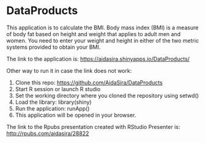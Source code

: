DataProducts
============
This application is to calculate the BMI. Body mass index (BMI) is a measure of body fat based on height and weight that applies to adult men and women. You need to enter your weight and height in either of the two metric systems provided to obtain your BMI.

The link to the application is: https://aidasira.shinyapps.io/DataProducts/

Other way to run it in case the link does not work:

1. Clone this repo: https://github.com/AidaSira/DataProducts
2. Start R session or launch R studio
3. Set the working directory where you cloned the repository using setwd()
4. Load the library: library(shiny)
5. Run the application: runApp()
6. This application will be opened in your browser. 


The link to the Rpubs presentation created with RStudio Presenter is: http://rpubs.com/aidasira/28822
